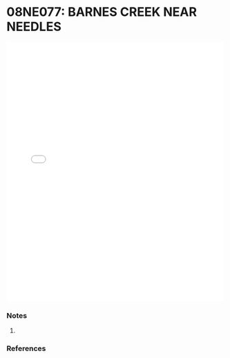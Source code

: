# 08NE077: BARNES CREEK NEAR NEEDLES

<iframe src="/_static/stations/08NE077_fdc.html" width="100%" height="600" frameborder="0"></iframe>

### Notes
1. 

### References

